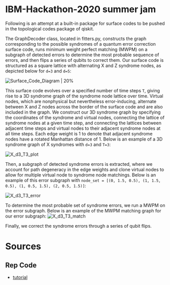 # IBM-Hackathon-2020 summer jam
Following is an attempt at a built-in package for surface codes to be pushed in the topological codes package of qiskit.

The GraphDecoder class, located in fitters.py, constructs the graph corresponding to the possible syndromes of a quantum error correction surface code, runs minimum weight perfect matching (MWPM) on a subgraph of detected errors to determine the most probable sequence of errors, and then flips a series of qubits to correct them. Our surface code is structured as a square lattice with alternating X and Z syndrome nodes, as depicted below for `d=3` and `d=5`:

![Surface_Code_Diagram | 20%](https://media.springernature.com/full/springer-static/image/art%3A10.1038%2Fs41534-018-0106-y/MediaObjects/41534_2018_106_Fig1_HTML.png?as=webp)
<!-- .element height="50%" width="50%" -->

This surface code evolves over a specified number of time steps `T`, giving rise to a 3D syndrome graph of the syndrome node lattice over time. Virtual nodes, which are nonphysical but nevertheless error-inducing, alternate between X and Z nodes across the border of the surface code and are also included in the graph. We construct our 3D syndrome graph by specifying the coordinates of the syndrome and virtual nodes, connecting the lattice of syndrome nodes at a given time step, and connecting the lattices between adjacent time steps and virtual nodes to their adjacent syndrome nodes at all time steps. Each edge weight is 1 to denote that adjacent syndrome nodes have a rotated Manhattan distance of 1. Below is an example of a 3D syndrome graph of X syndromes with `d=3` and `T=3`:

![X_d3_T3_plot](https://user-images.githubusercontent.com/42923017/86188148-b1c91080-bb0b-11ea-9012-abd3ac91210e.jpg)
<!-- .element height="50%" width="50%" -->

Then, a subgraph of detected syndrome errors is extracted, where we account for path degeneracy in the edge weights and clone virtual nodes to allow for multiple virtual node to syndrome node matchings.
Below is an example of this error subgraph with `node_set = [(0, 1.5, 0.5), (1, 1.5, 0.5), (1, 0.5, 1.5), (2, 0.5, 1.5)]`:

![X_d3_T3_error](https://user-images.githubusercontent.com/42923017/86188813-cefede80-bb0d-11ea-8355-4e6a2acf1b1f.jpg)

To determine the most probable set of syndrome errors, we run a MWPM on the error subgraph.
Below is an example of the MWPM matching graph for our error subgraph:
![X_d3_T3_match](https://user-images.githubusercontent.com/42923017/86188816-d1613880-bb0d-11ea-8125-a544fdf50f80.jpg)

Finally, we correct the syndrome errors through a series of qubit flips.

# Sources

## Rep Code
- [tutorial](https://qiskit.org/textbook/ch-quantum-hardware/error-correction-repetition-code.html#Lookup-table-decoding)

